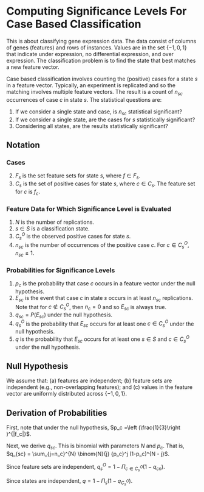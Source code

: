 # Computing Significance Levels For Case Based Classification
This is about classifying gene expression data. The data consist of columns of genes (features) and rows of instances. Values are in the set $\{-1, 0, 1\}$ that indicate under expression, no differential expression, and over expression. The classification problem is to find the state that best matches a new feature vector.

Case based classification involves counting the (positive) cases for a state $s$ in a feature vector. Typically, an experiment is replicated and so the matching involves multiple feature vectors. The result is a count of $n_{sc}$ occurrences of case $c$ in state $s$. The statistical questions are:

1. If we consider a single state and case, is $n_{sc}$ statistical significant?
2. If we consider a single state, are the cases for $s$ statistically significant?
3. Considering all states, are the results statistically significant?

## Notation


### Cases
2. $F_s$ is the set feature sets for state $s$, where $f \in F_s$.
2. $C_s$ is the set of positive cases for state $s$, where $c \in C_s$. The feature set for $c$ is $f_c$.

### Feature Data for Which Significance Level is Evaluated
1. $N$ is the number of replications.
1. $s \in S$ is a classification state.
2. $C_s^O$ is the observed positive cases for state $s$.
2. $n_{sc}$ is the number of occurrences of the positive case $c$. For $c\in C_s^O$, $n_{sc} \geq 1$.

### Probabilities for Significance Levels
1. $p_c$ is the probability that case $c$ occurs in a feature vector under the null hypothesis.
2. $E_{sc}$ is the event that case $c$ in state $s$ occurs in at least $n_{sc}$ replications. Note that for $c \notin C_s^O$, then $n_c=0$ and so $E_{sc}$ is always true.
2. $q_{sc} = P(E_{sc})$ under the null hypothesis.
3. $q_s^O$ is the probability that $E_{sc}$ occurs for at least one $c \in C_s^O$ under the null hypothesis.
4. $q$ is the probability that $E_{sc}$ occurs for at least one $s \in S$ and $c \in C_s^O$ under the null hypothesis.


## Null Hypothesis
We assume that: (a) features are independent; (b) feature sets are independent (e.g., non-overlapping features); and (c) values in the feature vector are uniformly distributed across $\{-1, 0, 1\}$.

## Derivation of Probabilities
First, note that under the null hypothesis,  $p_c =\left (\frac{1}{3}\right )^{|f_c|}$.

Next, we derive $q_{sc}$. This is binomial with parameters $N$ and $p_c$. That is, $q_{sc} = \sum_{j=n_c}^{N} \binom{N}{j} {p_c}^j (1-p_c)^{N - j}$.

Since feature sets are independent, $q_s^O = 1-\Pi_{c \in C_s^O} (1 - q_{cn})$.

Since states are independent, $q = 1 - \Pi_s (1 - q_{C_s^O})$.